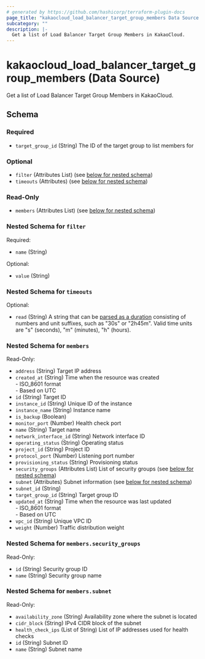 ```yaml
---
# generated by https://github.com/hashicorp/terraform-plugin-docs
page_title: "kakaocloud_load_balancer_target_group_members Data Source - kakaocloud"
subcategory: ""
description: |-
  Get a list of Load Balancer Target Group Members in KakaoCloud.
---
```


# kakaocloud_load_balancer_target_group_members (Data Source)

Get a list of Load Balancer Target Group Members in KakaoCloud.



<!-- schema generated by tfplugindocs -->
## Schema

### Required

- `target_group_id` (String) The ID of the target group to list members for

### Optional

- `filter` (Attributes List) (see [below for nested schema](#nestedatt--filter))
- `timeouts` (Attributes) (see [below for nested schema](#nestedatt--timeouts))

### Read-Only

- `members` (Attributes List) (see [below for nested schema](#nestedatt--members))

<a id="nestedatt--filter"></a>
### Nested Schema for `filter`

Required:

- `name` (String)

Optional:

- `value` (String)


<a id="nestedatt--timeouts"></a>
### Nested Schema for `timeouts`

Optional:

- `read` (String) A string that can be [parsed as a duration](https://pkg.go.dev/time#ParseDuration) consisting of numbers and unit suffixes, such as "30s" or "2h45m". Valid time units are "s" (seconds), "m" (minutes), "h" (hours).


<a id="nestedatt--members"></a>
### Nested Schema for `members`

Read-Only:

- `address` (String) Target IP address
- `created_at` (String) Time when the resource was created <br/> - ISO_8601 format  <br/> - Based on UTC
- `id` (String) Target ID
- `instance_id` (String) Unique ID of the instance
- `instance_name` (String) Instance name
- `is_backup` (Boolean)
- `monitor_port` (Number) Health check port
- `name` (String) Target name
- `network_interface_id` (String) Network interface ID
- `operating_status` (String) Operating status
- `project_id` (String) Project ID
- `protocol_port` (Number) Listening port number
- `provisioning_status` (String) Provisioning status
- `security_groups` (Attributes List) List of security groups (see [below for nested schema](#nestedatt--members--security_groups))
- `subnet` (Attributes) Subnet information (see [below for nested schema](#nestedatt--members--subnet))
- `subnet_id` (String)
- `target_group_id` (String) Target group ID
- `updated_at` (String) Time when the resource was last updated <br/> - ISO_8601 format  <br/> - Based on UTC
- `vpc_id` (String) Unique VPC ID
- `weight` (Number) Traffic distribution weight

<a id="nestedatt--members--security_groups"></a>
### Nested Schema for `members.security_groups`

Read-Only:

- `id` (String) Security group ID
- `name` (String) Security group name


<a id="nestedatt--members--subnet"></a>
### Nested Schema for `members.subnet`

Read-Only:

- `availability_zone` (String) Availability zone where the subnet is located
- `cidr_block` (String) IPv4 CIDR block of the subnet
- `health_check_ips` (List of String) List of IP addresses used for health checks
- `id` (String) Subnet ID
- `name` (String) Subnet name
